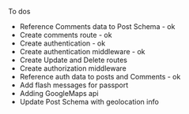 To dos

- Reference Comments data to Post Schema - ok
- Create comments route - ok
- Create authentication - ok
- Create authentication middleware - ok
- Create Update and Delete routes
- Create authorization middleware
- Reference auth data to posts and Comments - ok
- Add flash messages for passport
- Adding GoogleMaps api
- Update Post Schema with geolocation info